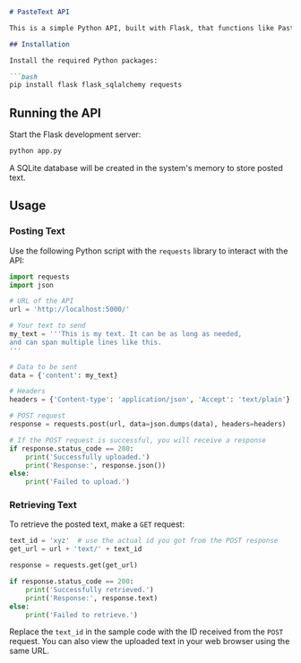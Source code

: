```markdown
# PasteText API

This is a simple Python API, built with Flask, that functions like Pastebin. It allows users to upload any text, which is then stored and can be accessed later via a unique link.

## Installation

Install the required Python packages:

```bash
pip install flask flask_sqlalchemy requests
```

## Running the API

Start the Flask development server:

```bash
python app.py
```

A SQLite database will be created in the system's memory to store posted text.

## Usage

### Posting Text

Use the following Python script with the `requests` library to interact with the API:

```python
import requests
import json

# URL of the API
url = 'http://localhost:5000/'

# Your text to send
my_text = '''This is my text. It can be as long as needed, 
and can span multiple lines like this.
'''

# Data to be sent
data = {'content': my_text}

# Headers
headers = {'Content-type': 'application/json', 'Accept': 'text/plain'}

# POST request
response = requests.post(url, data=json.dumps(data), headers=headers)

# If the POST request is successful, you will receive a response
if response.status_code == 200:
    print('Successfully uploaded.')
    print('Response:', response.json())
else:
    print('Failed to upload.')
```

### Retrieving Text

To retrieve the posted text, make a `GET` request:

```python
text_id = 'xyz'  # use the actual id you got from the POST response
get_url = url + 'text/' + text_id

response = requests.get(get_url)

if response.status_code == 200:
    print('Successfully retrieved.')
    print('Response:', response.text)
else:
    print('Failed to retrieve.')
```

Replace the `text_id` in the sample code with the ID received from the `POST` request. You can also view the uploaded text in your web browser using the same URL.
